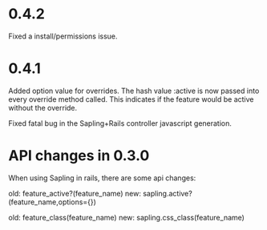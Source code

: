 0.4.2
=====

Fixed a install/permissions issue.

0.4.1
=====

Added option value for overrides. The hash value :active is now passed into
every override method called. This indicates if the feature would be active
without the override.

Fixed fatal bug in the Sapling+Rails controller javascript generation.

API changes in 0.3.0
====================

When using Sapling in rails, there are some api changes:

  old: feature_active?(feature_name)
  new: sapling.active?(feature_name,options={})

  old: feature_class(feature_name)
  new: sapling.css_class(feature_name)
